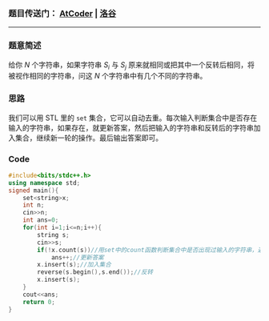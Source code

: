 ### 题目传送门： [AtCoder](https://atcoder.jp/contests/abc310/tasks/abc310_c) | [洛谷](https://www.luogu.com.cn/problem/AT_abc310_c)
---
### 题意简述

给你 $N$ 个字符串，如果字符串 $S_i$ 与 $S_j$ 原来就相同或把其中一个反转后相同，将被视作相同的字符串，问这 $N$ 个字符串中有几个不同的字符串。

### 思路

我们可以用 STL 里的 `set` 集合，它可以自动去重。每次输入判断集合中是否存在输入的字符串，如果存在，就更新答案，然后把输入的字符串和反转后的字符串加入集合，继续新一轮的操作。最后输出答案即可。

### Code

```cpp
#include<bits/stdc++.h>
using namespace std;
signed main(){
    set<string>x;
	int n;
	cin>>n;
	int ans=0;
	for(int i=1;i<=n;i++){
		string s;
		cin>>s;
		if(!x.count(s))//用set中的count函数判断集合中是否出现过输入的字符串，返回值为bool
            ans++;//更新答案
		x.insert(s);//加入集合
		reverse(s.begin(),s.end());//反转
		x.insert(s);
	}
	cout<<ans;
    return 0;
}
```